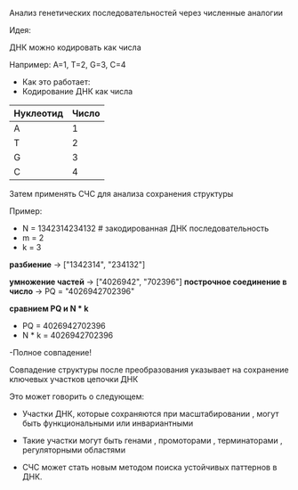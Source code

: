 Анализ генетических последовательностей через численные аналогии

Идея:

ДНК можно кодировать как числа

Например: A=1, T=2, G=3, C=4

- Как это работает:
- Кодирование ДНК как числа

| Нуклеотид | Число  |
|-----------|--------|
|     А     |   1    |
|     T     |   2    |
|     G     |   3    |
|     C     |   4    |

Затем применять СЧС для анализа сохранения структуры

Пример:

- N = 1342314234132  # закодированная ДНК последовательность
- m = 2
- k = 3

**разбиение** → ["1342314", "234132"]
  
**умножение частей** → ["4026942", "702396"] **построчное соединение в число** → PQ = "4026942702396"

**сравнием PQ и N * k**

- PQ = 4026942702396
- N * k = 4026942702396

-Полное совпадение!

Совпадение структуры после преобразования указывает на сохранение ключевых участков цепочки ДНК

Это может говорить о следующем:

- Участки ДНК, которые сохраняются при масштабировании , могут быть функциональными или инвариантными

- Такие участки могут быть генами , промоторами , терминаторами , регуляторными областями

- СЧС может стать новым методом поиска устойчивых паттернов в ДНК.
